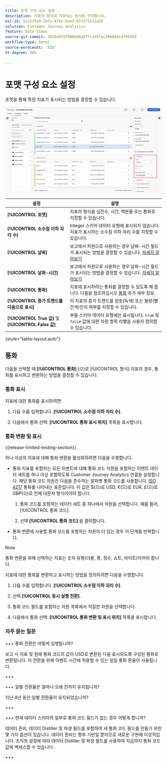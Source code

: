 ```yaml
---
title: 포맷 구성 요소 설정
description: 지표의 형식이 지정되는 방식을 구성합니다.
exl-id: 5ce13fe9-29fa-474c-bae3-65f275153a59
solution: Customer Journey Analytics
feature: Data Views
source-git-commit: 3626a9f97048b68a57fca25fec396684c4f95449
workflow-type: tm+mt
source-wordcount: '532'
ht-degree: 30%

---
```


# 포맷 구성 요소 설정

포맷을 통해 특정 지표가 표시되는 방법을 결정할 수 있습니다.

![포맷 설정](../assets/format-settings.png)

| 설정 | 설명 |
| --- | --- |
| **[!UICONTROL 포맷]** | 지표의 형식을 십진수, 시간, 백분율 또는 통화로 지정할 수 있습니다. |
| **[!UICONTROL 소수점 이하 자리 수]** | Integer 스키마 데이터 유형에 표시되지 않습니다. 지표가 표시하는 소수점 이하 자리 수를 지정할 수 있습니다. |
| **[!UICONTROL 날짜]** | 보고에서 차원으로 사용하는 경우 날짜-시간 필드가 표시되는 방법을 결정할 수 있습니다. [자세히 알아보기](../../use-cases/data-views/data-views-usecases.md#date-and-date-time-use-cases) |
| **[!UICONTROL 날짜-시간]** | 보고에서 차원으로 사용하는 경우 날짜-시간 필드가 표시되는 방법을 결정할 수 있습니다. [자세히 알아보기](../../use-cases/data-views/data-views-usecases.md#date-and-date-time-use-cases) |
| **[!UICONTROL 통화]** | 지표에 표시하려는 통화를 결정할 수 있도록 해 줍니다. 다음을 참조하십시오 [통화](#currency) 추가 세부 정보. |
| **[!UICONTROL 증가 트렌드를 다음으로 표시]** | 이 지표의 증가 트렌드를 양호(녹색) 또는 불량(빨간색)인지 여부를 지정할 수 있습니다. |
| **[!UICONTROL True 값]** 및 **[!UICONTROL False 값]** | 부울 스키마 데이터 유형에만 표시됩니다. `true` 및 `false` 값에 대한 차원 항목 라벨을 사용자 정의할 수 있습니다. |

{style="table-layout:auto"}


## 통화

다음을 선택할 때 **[!UICONTROL 통화]** (으)로 [!UICONTROL 형식] 지표의 경우, 통화를 표시하고 변환하는 방법을 결정할 수 있습니다.

### 통화 표시

지표에 대한 통화를 표시하려면:

1. 다음 수를 입력합니다. **[!UICONTROL 소수점 이하 자리 수]**.

1. 다음에서 통화 선택: **[!UICONTROL 통화 표시 위치]** 목록을 표시합니다.


### 통화 변환 및 표시

{{release-limited-testing-section}}

하나 이상의 지표에 대해 통화 변환을 활성화하려면 다음을 수행합니다.

- 통화 지표를 포함하는 모든 이벤트에 대해 통화 코드 차원을 포함하는 이벤트 데이터 세트를 하나 이상 포함하도록 Customer Journey Analytics 연결을 설정합니다. 해당 통화 코드 차원은 다음을 준수하는 알파벳 통화 코드를 사용합니다. [ISO 4217](https://www.iso.org/iso-4217-currency-codes.html) 통화를 나타내는 표준입니다. 이 값은 $(으)로 USD, €(으)로 EUR, £(으)로 GBP(으)로 전체 대문자 형식이어야 합니다.

   1. 통화 코드를 포함하는 데이터 세트 중 하나에서 차원을 선택합니다. 예를 들어, [!UICONTROL 통화 코드].

   1. 선택 **[!UICONTROL 통화 코드]** 을 클릭합니다.

- 통화 변환에 사용할 통화 코드를 포함하는 차원이 더 있는 경우 이 단계를 반복합니다.

>[!NOTE]
>
>통화 변환을 위해 선택하는 지표는 숫자 유형(더블, 롱, 정수, 쇼트, 바이트)이어야 합니다.


지표에 대한 통화를 변환하고 표시하는 방법을 정의하려면 다음을 수행합니다.

1. 다음 수를 입력합니다. **[!UICONTROL 소수점 이하 자리 수]**.

1. 선택 **[!UICONTROL 동시 실행 전환]**.

1. 통화 코드 필드를 포함하는 차원 목록에서 적절한 차원을 선택합니다.

1. 다음에서 통화 선택: **[!UICONTROL 통화 변환 및 표시 위치]** 목록을 표시합니다.

### 자주 묻는 질문

+++ 통화 전환은 어떻게 실행됩니까?

보고 시 지표 및 원래 통화 코드의 값이 USD로 변환된 다음 표시되도록 구성된 통화로 변환됩니다. 이 전환을 위해 이벤트 시간에 적용할 수 있는 일일 통화 환율이 사용됩니다.

+++


+++ 일별 전환율은 얼마나 오래 전까지 유지됩니까?

지난 4년 동안 일별 전환율이 유지되었습니까?

+++


+++ 현재 데이터 스키마의 일부로 통화 코드 필드가 없는 경우 어떻게 합니까?

데이터 준비, 데이터 Distiller 및 파생 필드를 포함하여 새 통화 코드 필드를 만들기 위한 몇 가지 옵션이 있습니다. 데이터 준비는 향후 기반일 뿐이므로 새로운 구현에 이상적입니다. 조직의 설정에 따라 데이터 Distiller 및 파생 필드를 사용하여 지금까지 통화 코드 값에 액세스할 수 있습니다.

+++


